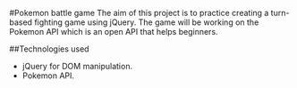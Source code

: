 #Pokemon battle game
The aim of this project is to practice creating a turn-based fighting game using jQuery.
The game will be working on the Pokemon API which is an open API that helps beginners. 

##Technologies used
* jQuery for DOM manipulation. 
* Pokemon API. 

